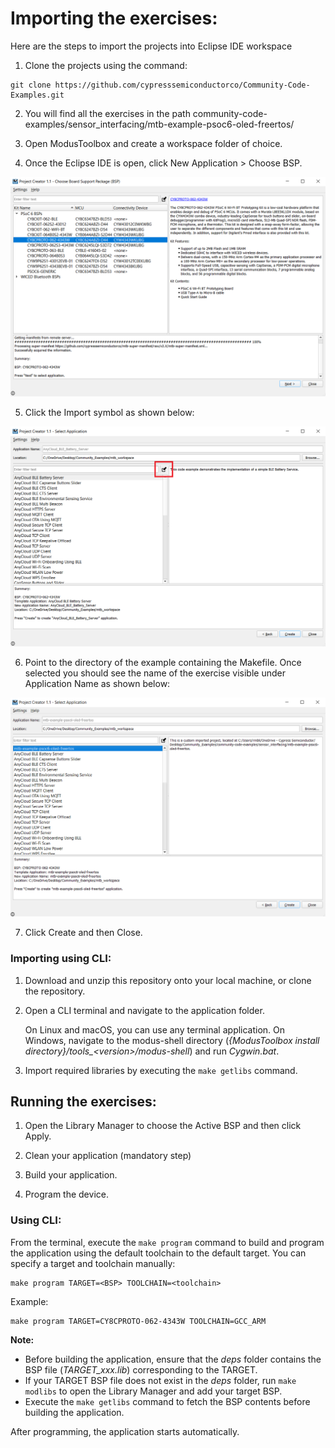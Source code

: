 # Importing the exercises:
Here are the steps to import the projects into Eclipse IDE workspace

1. Clone the projects using the command:
  ```
  git clone https://github.com/cypresssemiconductorco/Community-Code-Examples.git
  ```

2. You will find all the exercises in the path community-code-examples/sensor_interfacing/mtb-example-psoc6-oled-freertos/

3. Open ModusToolbox and create a workspace folder of choice.

4. Once the Eclipse IDE is open, click New Application > Choose BSP.

![Figure 1](images/project-creator.png)

5. Click the Import symbol as shown below:

![Figure 2](images/import.png)

6. Point to the directory of the example containing the Makefile. Once selected you should see the name of the exercise visible under Application Name as shown below:

![Figure 3](images/import-project.png)

7. Click Create and then Close.

### Importing using CLI:

1. Download and unzip this repository onto your local machine, or clone the repository.

2. Open a CLI terminal and navigate to the application folder. 
   
   On Linux and macOS, you can use any terminal application. On Windows, navigate to the modus-shell directory (*{ModusToolbox install directory}/tools_\<version>/modus-shell*) and run *Cygwin.bat*.

3. Import required libraries by executing the `make getlibs` command.

## Running the exercises:

1. Open the Library Manager to choose the Active BSP and then click Apply.

2. Clean your application (mandatory step)

3. Build your application.

4. Program the device.

### Using CLI:

From the terminal, execute the `make program` command to build and program the application using the default toolchain to the default target. You can specify a target and toolchain manually:

  ```
  make program TARGET=<BSP> TOOLCHAIN=<toolchain>
  ```
  
  Example: 
  ```
  make program TARGET=CY8CPROTO-062-4343W TOOLCHAIN=GCC_ARM
  ```

  **Note:**  
  * Before building the application, ensure that the *deps* folder contains the BSP file (*TARGET_xxx.lib*) corresponding to the TARGET. 
  * If your TARGET BSP file does not exist in the *deps* folder, run `make modlibs` to open the Library Manager and add your target BSP.
  * Execute the `make getlibs` command to fetch the BSP contents before building the application.  


After programming, the application starts automatically. 
